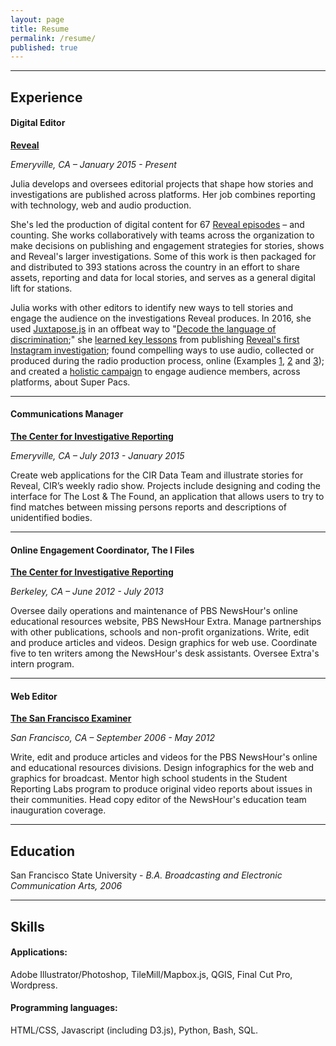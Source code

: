 ```yaml
---
layout: page
title: Resume
permalink: /resume/
published: true
---
```


---

## **Experience**

#### Digital Editor

**[Reveal](http://revealnews.org)**

*Emeryville, CA – January 2015 - Present*

Julia develops and oversees editorial projects that shape how stories and investigations are published across platforms. Her job combines reporting with technology, web and audio production. 

She's led the production of digital content for 67 [Reveal episodes](https://www.revealnews.org/episodes) – and counting. She works collaboratively with teams across the organization to make decisions on publishing and engagement strategies for stories, shows and Reveal's larger investigations. Some of this work is then packaged for and distributed to 393 stations across the country in an effort to share assets, reporting and data for local stories, and serves as a general digital lift for stations.

Julia works with other editors to identify new ways to tell stories and engage the audience on the investigations Reveal produces. In 2016, she used [Juxtapose.js](https://juxtapose.knightlab.com/) in an offbeat way to "[Decode the language of discrimination](https://www.revealnews.org/blog/decoding-the-language-of-discrimination/);" she [learned key lessons](http://www.poynter.org/2016/4-lessons-from-reveals-serialized-instagram-investigation/428047/) from publishing [Reveal's first Instagram investigation](https://www.revealnews.org/article/bad-deals-the-perils-of-bargaining-for-justice/); found compelling ways to use audio, collected or produced during the radio production process, online (Examples [1](https://www.revealnews.org/article/portraits-of-a-trump-supporter/), [2](https://twitter.com/juliachanb/status/761687005826732032) and [3](https://www.revealnews.org/article/caught-on-tape-the-presidential-edition/)); and created a [holistic campaign](https://docs.google.com/presentation/d/1yssSAfQiRWnAwx_sy4z415fOFJMs5A3hym8QGU3z9Sw/present?slide=id.g184dcb993d_4_0) to engage audience members, across platforms, about Super Pacs. 

___

#### Communications Manager

**[The Center for Investigative Reporting](https://www.revealnews.org/)** 

*Emeryville, CA – July 2013 - January 2015*

Create web applications for the CIR Data Team and illustrate stories for Reveal, CIR’s weekly radio show. Projects include designing and coding the interface for The Lost & The Found, an application that allows users to try to find matches between missing persons reports and descriptions of unidentified bodies. 

___

#### Online Engagement Coordinator, The I Files

**[The Center for Investigative Reporting](http://www.sfexaminer.com/)**

*Berkeley, CA – June 2012 - July 2013*

Oversee daily operations and maintenance of PBS NewsHour's online educational resources website, PBS NewsHour Extra. Manage partnerships with other publications, schools and non-profit organizations. Write, edit and produce articles and videos. Design graphics for web use. Coordinate five to ten writers among the NewsHour's desk assistants. Oversee Extra's intern program.

___

#### Web Editor

**[The San Francisco Examiner](http://www.pbs.org/newshour/)**

*San Francisco, CA – September 2006 - May 2012*

Write, edit and produce articles and videos for the PBS NewsHour's online and educational resources divisions. Design infographics for the web and graphics for broadcast. Mentor high school students in the Student Reporting Labs program to produce original video reports about issues in their communities. Head copy editor of the NewsHour's education team inauguration coverage.

___

## **Education**  

San Francisco State University - *B.A. Broadcasting and Electronic Communication Arts, 2006*

___

## **Skills**

#### Applications:
Adobe Illustrator/Photoshop, TileMill/Mapbox.js, QGIS, Final Cut Pro, Wordpress.

#### Programming languages:
HTML/CSS, Javascript (including D3.js), Python, Bash, SQL.
